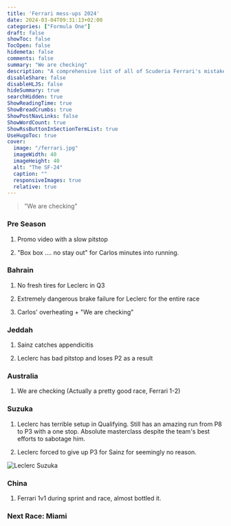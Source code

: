 ```yaml
---
title: 'Ferrari mess-ups 2024'
date: 2024-03-04T09:31:13+02:00
categories: ["Formula One"]
draft: false
showToc: false
TocOpen: false
hidemeta: false
comments: false
summary: "We are checking"
description: "A comprehensive list of all of Scuderia Ferrari's mistakes for 2024"
disableShare: false
disableHLJS: false
hideSummary: true
searchHidden: true
ShowReadingTime: true
ShowBreadCrumbs: true
ShowPostNavLinks: false
ShowWordCount: true
ShowRssButtonInSectionTermList: true
UseHugoToc: true
cover:
  image: "/ferrari.jpg"
  imageWidth: 40
  imageHeight: 40
  alt: "The SF-24"
  caption: ""
  responsiveImages: true
  relative: true 
---
```


> "We are checking"


### Pre Season

1. Promo video with a slow pitstop

2. "Box box .... no stay out" for Carlos minutes into running.


### Bahrain 

1. No fresh tires for Leclerc in Q3

2. Extremely dangerous brake failure for Leclerc for the entire race 

3. Carlos' overheating +  "We are checking" 


### Jeddah

1. Sainz catches appendicitis 

2. Leclerc has bad pitstop and loses P2 as a result

### Australia 

1. We are checking (Actually a pretty good race, Ferrari 1-2)

### Suzuka 

1. Leclerc has terrible setup in Qualifying. Still has an amazing run from P8 to P3 with a one stop. Absolute masterclass despite the team's best efforts to sabotage him.

2. Leclerc forced to give up P3 for Sainz for seemingly no reason.

![Leclerc Suzuka](/leclerc/suzuka.jpg)

### China

1. Ferrari 1v1 during sprint and race, almost bottled it.

### Next Race: Miami


